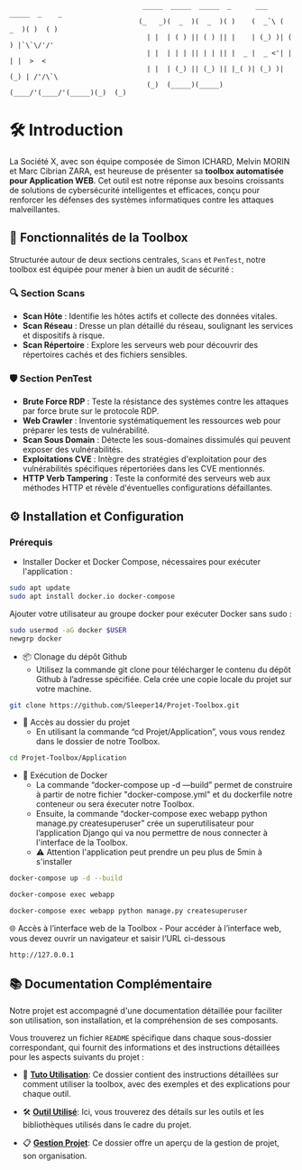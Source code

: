                                      _____  _____  _____  _      ___    _____  _    _ 
                                    (_   _)(  _  )(  _  )( )    (  _`\ (  _  )( )  ( )
                                      | |  | ( ) || ( ) || |    | (_) )| ( ) |`\`\/'/'
                                      | |  | | | || | | || |  _ |  _ <'| | | |  >  <  
                                      | |  | (_) || (_) || |_( )| (_) )| (_) | /'/\`\ 
                                      (_)  (_____)(_____)(____/'(____/'(_____)(_)  (_)



# 🛠 Introduction

La Société X, avec son équipe composée de Simon ICHARD, Melvin MORIN et Marc Cibrian ZARA, est heureuse de présenter sa **toolbox automatisée pour Application WEB**. Cet outil est notre réponse aux besoins croissants de solutions de cybersécurité intelligentes et efficaces, conçu pour renforcer les défenses des systèmes informatiques contre les attaques malveillantes.

## 🌟 Fonctionnalités de la Toolbox

Structurée autour de deux sections centrales, `Scans` et `PenTest`, notre toolbox est équipée pour mener à bien un audit de sécurité :

### 🔍 Section Scans
- **Scan Hôte** : Identifie les hôtes actifs et collecte des données vitales.
- **Scan Réseau** : Dresse un plan détaillé du réseau, soulignant les services et dispositifs à risque.
- **Scan Répertoire** : Explore les serveurs web pour découvrir des répertoires cachés et des fichiers sensibles.

### 🛡 Section PenTest
- **Brute Force RDP** : Teste la résistance des systèmes contre les attaques par force brute sur le protocole RDP.
- **Web Crawler** : Inventorie systématiquement les ressources web pour préparer les tests de vulnérabilité.
- **Scan Sous Domain** : Détecte les sous-domaines dissimulés qui peuvent exposer des vulnérabilités.
- **Exploitations CVE** : Intègre des stratégies d'exploitation pour des vulnérabilités spécifiques répertoriées dans les CVE mentionnés.
- **HTTP Verb Tampering** : Teste la conformité des serveurs web aux méthodes HTTP et révèle d'éventuelles configurations défaillantes.

## ⚙️ Installation et Configuration

### Prérequis

- Installer Docker et Docker Compose, nécessaires pour exécuter l'application :

```bash
sudo apt update
sudo apt install docker.io docker-compose
```
Ajouter votre utilisateur au groupe docker pour exécuter Docker sans sudo :

```bash
sudo usermod -aG docker $USER
newgrp docker
```

- 📦 Clonage du dépôt Github
    - Utilisez la commande git clone pour télécharger le contenu du dépôt Github à l’adresse spécifiée. Cela crée une copie locale du projet sur votre machine.

```bash
git clone https://github.com/Sleeper14/Projet-Toolbox.git
```

- 📂 Accès au dossier du projet
    - En utilisant la commande “cd Projet/Application”, vous vous rendez dans le dossier de notre Toolbox.

```bash
cd Projet-Toolbox/Application
```

- 🐳 Exécution de Docker
    - La commande “docker-compose up -d —build” permet de construire à partir de notre fichier "docker-compose.yml" et du dockerfile notre conteneur ou sera éxecuter notre Toolbox.
    - Ensuite, la commande “docker-compose exec webapp python manage.py createsuperuser” crée un superutilisateur pour l’application Django qui va nou permettre de nous connecter à l'interface de la Toolbox.
    - ⚠️ Attention l'application peut prendre un peu plus de 5min à s'installer

```bash
docker-compose up -d --build
```
```bash
docker-compose exec webapp
```
```bash
docker-compose exec webapp python manage.py createsuperuser
```

🌐 Accès à l’interface web de la Toolbox
    - Pour accéder à l’interface web, vous devez ouvrir un navigateur et saisir l’URL ci-dessous

```bash
http://127.0.0.1
```

## 📚 Documentation Complémentaire

Notre projet est accompagné d'une documentation détaillée pour faciliter son utilisation, son installation, et la compréhension de ses composants. 

Vous trouverez un fichier `README` spécifique dans chaque sous-dossier correspondant, qui fournit des informations et des instructions détaillées pour les aspects suivants du projet :

- 📖 [**Tuto Utilisation**](https://github.com/Sleeper14/Projet/blob/main/Doc%20d'utilisation/README.md): Ce dossier contient des instructions détaillées sur comment utiliser la toolbox, avec des exemples et des explications pour chaque outil.

- 🛠 [**Outil Utilisé**](https://github.com/Sleeper14/Projet/blob/main/Outil%20Utilis%C3%A9/README.md): Ici, vous trouverez des détails sur les outils et les bibliothèques utilisés dans le cadre du projet.
- 📋 [**Gestion Projet**](https://github.com/Sleeper14/Projet/blob/main/Gestion%20de%20Projet/README.md): Ce dossier offre un aperçu de la gestion de projet, son organisation.

  
